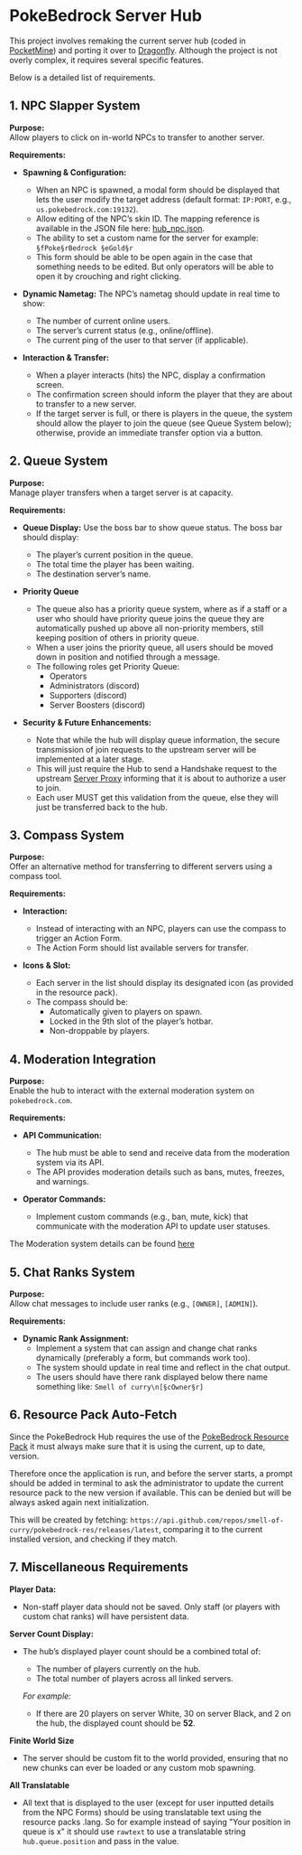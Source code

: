 # PokeBedrock Server Hub 

This project involves remaking the current server hub (coded in [PocketMine](https://github.com/pmmp/PocketMine-MP)) and porting it over to [Dragonfly](https://github.com/df-mc/dragonfly). Although the project is not overly complex, it requires several specific features. 

Below is a detailed list of requirements.

## 1. NPC Slapper System

**Purpose:**  
Allow players to click on in-world NPCs to transfer to another server.

**Requirements:**
- **Spawning & Configuration:**
  - When an NPC is spawned, a modal form should be displayed that lets the user modify the target address (default format: `IP:PORT`, e.g., `us.pokebedrock.com:19132`).
  - Allow editing of the NPC’s skin ID. The mapping reference is available in the JSON file here: [hub_npc.json](https://github.com/smell-of-curry/pokebedrock-res/blob/main/entity/hub_npc.json).
  - The ability to set a custom name for the server for example: `§fPoke§rBedrock §eGold§r`
  - This form should be able to be open again in the case that something needs to be edited. But only operators will be able to open it by crouching and right clicking.

- **Dynamic Nametag:**
  The NPC’s nametag should update in real time to show:
  - The number of current online users.
  - The server’s current status (e.g., online/offline).
  - The current ping of the user to that server (if applicable).

- **Interaction & Transfer:**
  - When a player interacts (hits) the NPC, display a confirmation screen.
  - The confirmation screen should inform the player that they are about to transfer to a new server.
  - If the target server is full, or there is players in the queue, the system should allow the player to join the queue (see Queue System below); otherwise, provide an immediate transfer option via a button.

## 2. Queue System

**Purpose:**  
Manage player transfers when a target server is at capacity.

**Requirements:**

- **Queue Display:**
  Use the boss bar to show queue status.
  The boss bar should display:
  - The player’s current position in the queue.
  - The total time the player has been waiting.
  - The destination server’s name.

- **Priority Queue**
  - The queue also has a priority queue system, where as if a staff or a user who should have priority queue joins the queue
  they are automatically pushed up above all non-priority members, still keeping position of others in priority queue.
  - When a user joins the priority queue, all users should be moved down in position and notified through a message.
  - The following roles get Priority Queue:
    - Operators
    - Administrators (discord)
    - Supporters (discord)
    - Server Boosters (discord)

- **Security & Future Enhancements:**
  - Note that while the hub will display queue information, the secure transmission of join requests to the upstream server will be implemented at a later stage.
  - This will just require the Hub to send a Handshake request to the upstream [Server Proxy](https://github.com/smell-of-curry/vanilla-proxy) informing that it is about to authorize a user to join.
  - Each user MUST get this validation from the queue, else they will just be transferred back to the hub.

## 3. Compass System

**Purpose:**  
Offer an alternative method for transferring to different servers using a compass tool.

**Requirements:**

- **Interaction:**
  - Instead of interacting with an NPC, players can use the compass to trigger an Action Form.
  - The Action Form should list available servers for transfer.

- **Icons & Slot:**
  - Each server in the list should display its designated icon (as provided in the resource pack).
  - The compass should be:
    - Automatically given to players on spawn.
    - Locked in the 9th slot of the player’s hotbar.
    - Non-droppable by players.

## 4. Moderation Integration

**Purpose:**  
Enable the hub to interact with the external moderation system on `pokebedrock.com`.

**Requirements:**

- **API Communication:**
  - The hub must be able to send and receive data from the moderation system via its API.
  - The API provides moderation details such as bans, mutes, freezes, and warnings.

- **Operator Commands:**
  - Implement custom commands (e.g., ban, mute, kick) that communicate with the moderation API to update user statuses.

The Moderation system details can be found [here](./docs/ModerationSystem.md)

## 5. Chat Ranks System

**Purpose:**  
Allow chat messages to include user ranks (e.g., `[OWNER]`, `[ADMIN]`).

**Requirements:**

- **Dynamic Rank Assignment:**
  - Implement a system that can assign and change chat ranks dynamically (preferably a form, but commands work too). 
  - The system should update in real time and reflect in the chat output.
  - The users should have there rank displayed below there name something like: `Smell of curry\n[§cOwner§r]`

## 6. Resource Pack Auto-Fetch
Since the PokeBedrock Hub requires the use of the [PokeBedrock Resource Pack](https://github.com/smell-of-curry/pokebedrock-res) it must always make sure that it is using the current, up to date, version.

Therefore once the application is run, and before the server starts, a prompt should be added in terminal to ask the administrator to update the current resource pack to the new version if available. This can be denied but will be always asked again next initialization.

This will be created by fetching: `https://api.github.com/repos/smell-of-curry/pokebedrock-res/releases/latest`, comparing it to the current installed version, and checking if they match.

## 7. Miscellaneous Requirements

**Player Data:**

- Non-staff player data should not be saved. Only staff (or players with custom chat ranks) will have persistent data.

**Server Count Display:**

- The hub’s displayed player count should be a combined total of:
  - The number of players currently on the hub.
  - The total number of players across all linked servers.
  
  _For example:_
  - If there are 20 players on server White, 30 on server Black, and 2 on the hub, the displayed count should be **52**.

**Finite World Size**
- The server should be custom fit to the world provided, ensuring that no new chunks can ever be loaded or any custom mob spawning.

**All Translatable**
- All text that is displayed to the user (except for user inputted details from the NPC Forms) should be using translatable text using the resource packs .lang. So for example instead of saying "Your position in queue is x" it should use `rawtext` to use a translatable string `hub.queue.position` and pass in the value.